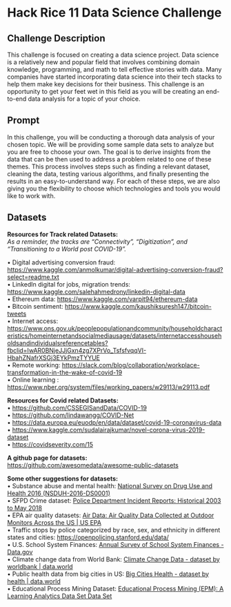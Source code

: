 # Hack Rice 11 Data Science Challenge

## Challenge Description
This challenge is focused on creating a data science project. Data science is a relatively new and popular field that involves combining domain knowledge, programming, and math to tell effective stories with data. Many companies have started incorporating data science into their tech stacks to help them make key decisions for their business. This challenge is an opportunity to get your feet wet in this field as you will be creating an end-to-end data analysis for a topic of your choice.

## Prompt
In this challenge, you will be conducting a thorough data analysis of your chosen topic. We will be providing some sample data sets to analyze but you are free to choose your own. The goal is to derive insights from the data that can be then used to address a problem related to one of these themes. This process involves steps such as finding a relevant dataset, cleaning the data, testing various algorithms, and finally presenting the results in an easy-to-understand way. For each of these steps, we are also giving you the flexibility to choose which technologies and tools you would like to work with.

## Datasets
**Resources for Track related Datasets:**\
*As a reminder, the tracks are “Connectivity”, “Digitization”, and “Transitioning to a World post COVID-19”.*

• Digital advertising conversion fraud: https://www.kaggle.com/anmolkumar/digital-advertising-conversion-fraud?select=readme.txt \
• LinkedIn digital for jobs, migration trends: https://www.kaggle.com/salehahmedrony/linkedin-digital-data \
• Ethereum data: https://www.kaggle.com/varpit94/ethereum-data \
• Bitcoin sentiment: https://www.kaggle.com/kaushiksuresh147/bitcoin-tweets \
• Internet access: https://www.ons.gov.uk/peoplepopulationandcommunity/householdcharacteristics/homeinternetandsocialmediausage/datasets/internetaccesshouseholdsandindividualsreferencetables?fbclid=IwAR0BNjeJJjGxn4zg7XPrVo_TsfsfvqqVI-HbahZNafrXSGj3EYkPmzTYYUE \
• Remote working: https://slack.com/blog/collaboration/workplace-transformation-in-the-wake-of-covid-19 \
• Online learning : https://www.nber.org/system/files/working_papers/w29113/w29113.pdf

**Resources for Covid related Datasets:**\
• https://github.com/CSSEGISandData/COVID-19 \
• https://github.com/lindawangg/COVID-Net \
• https://data.europa.eu/euodp/en/data/dataset/covid-19-coronavirus-data \
• https://www.kaggle.com/sudalairajkumar/novel-corona-virus-2019-dataset \
• https://covidseverity.com/15

**A github page for datasets:**\
https://github.com/awesomedata/awesome-public-datasets

**Some other suggestions for datasets:**\
• Substance abuse and mental health: [National Survey on Drug Use and Health 2016 (NSDUH-2016-DS0001)](https://www.datafiles.samhsa.gov/dataset/national-survey-drug-use-and-health-2016-nsduh-2016-ds0001)\
• SFPD Crime dataset: [Police Department Incident Reports: Historical 2003 to May 2018](https://data.sfgov.org/Public-Safety/Police-Department-Incident-Reports-Historical-2003/tmnf-yvry)\
• EPA air quality datasets: [Air Data: Air Quality Data Collected at Outdoor Monitors Across the US | US EPA](https://www.epa.gov/outdoor-air-quality-data)\
• Traffic stops by police categorized by race, sex, and ethnicity in different states and cities: https://openpolicing.stanford.edu/data/ \
• U.S. School System Finances: [Annual Survey of School System Finances - Data.gov](https://www.google.com/url?q=https://catalog.data.gov/dataset/annual-survey-of-school-system-finances&sa=D&source=editors&ust=1630284158946000&usg=AOvVaw3w3T9D0VWccURRkhGIBriv)\
• Climate change data from World Bank: [Climate Change Data - dataset by worldbank | data.world](https://data.world/worldbank/climate-change-data)\
• Public health data from big cities in US: [Big Cities Health - dataset by health | data.world](https://data.world/health/big-cities-health)\
• Educational Process Mining Dataset: [Educational Process Mining (EPM): A Learning Analytics Data Set Data Set](https://academictorrents.com/details/e24e083cc337695bb84a2b68707695579c0ab4d8)
